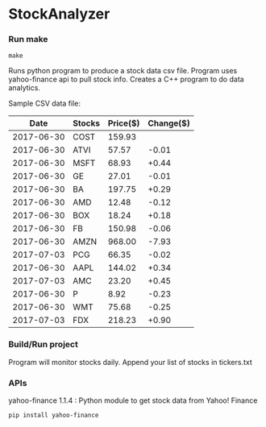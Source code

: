 # StockAnalyzer

### Run make
```
make
```

Runs python program to produce a stock data csv file. Program uses yahoo-finance api to pull stock info.
Creates a C++ program to do data analytics.

Sample CSV data file:

| Date| Stocks| Price($)| Change($) | 
| --- | --- | --- | ---  | 
| 2017-06-30| COST| 159.93|  | 
| 2017-06-30| ATVI| 57.57| -0.01 | 
| 2017-06-30| MSFT| 68.93| +0.44 | 
| 2017-06-30| GE| 27.01| -0.01 | 
| 2017-06-30| BA| 197.75| +0.29 | 
| 2017-06-30| AMD| 12.48| -0.12 | 
| 2017-06-30| BOX| 18.24| +0.18 | 
| 2017-06-30| FB| 150.98| -0.06 | 
| 2017-06-30| AMZN| 968.00| -7.93 | 
| 2017-07-03| PCG| 66.35| -0.02 | 
| 2017-06-30| AAPL| 144.02| +0.34 | 
| 2017-07-03| AMC| 23.20| +0.45 | 
| 2017-06-30| P| 8.92| -0.23 | 
| 2017-06-30| WMT| 75.68| -0.25 | 
| 2017-07-03| FDX| 218.23| +0.90 | 

### Build/Run project

Program will monitor stocks daily. Append your list of stocks in tickers.txt

### APIs
yahoo-finance 1.1.4 : Python module to get stock data from Yahoo! Finance

```
pip install yahoo-finance
```

